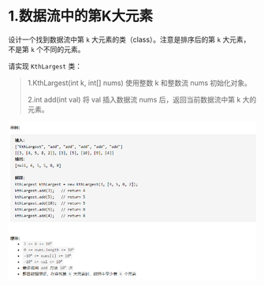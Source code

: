 # 1.数据流中的第K大元素

设计一个找到数据流中第 `k` 大元素的类（class）。注意是排序后的第 `k` 大元素，不是第 `k` 个不同的元素。

请实现 `KthLargest` 类：

> 1.KthLargest(int k, int[] nums) 使用整数 k 和整数流 nums 初始化对象。
>
> 2.int add(int val) 将 val 插入数据流 nums 后，返回当前数据流中第 k 大的元素。

![image-20210221115614654](./image-20210221115614654.png)